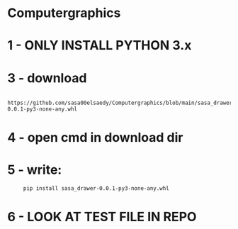# Computergraphics

# 1 - ONLY INSTALL PYTHON 3.x 

# 3 - download 
         https://github.com/sasa00elsaedy/Computergraphics/blob/main/sasa_drawer-0.0.1-py3-none-any.whl
         
# 4 - open cmd in download dir

# 5 - write:  
         pip install sasa_drawer-0.0.1-py3-none-any.whl
         
# 6 - LOOK AT TEST FILE IN REPO
